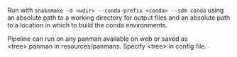 Run with 
```snakemake -d <wdir> --conda-prefix <conda> --sdm conda```
using an absolute path to a working directory for output files and an absolute path to a location in which to build the conda environments.

Pipeline can run on any panman available on web or saved as \<tree>.panman in resources/panmans. Specify \<tree> in config file. 